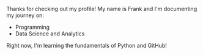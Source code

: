 Thanks for checking out my profile! My name is Frank and I'm documenting my journey on: 
- Programming
- Data Science and Analytics

Right now, I'm learning the fundamentals of Python and GitHub!
<!---
frankbrown6611/frankbrown6611 is a ✨ special ✨ repository because its `README.md` (this file) appears on your GitHub profile.
You can click the Preview link to take a look at your changes.
--->
